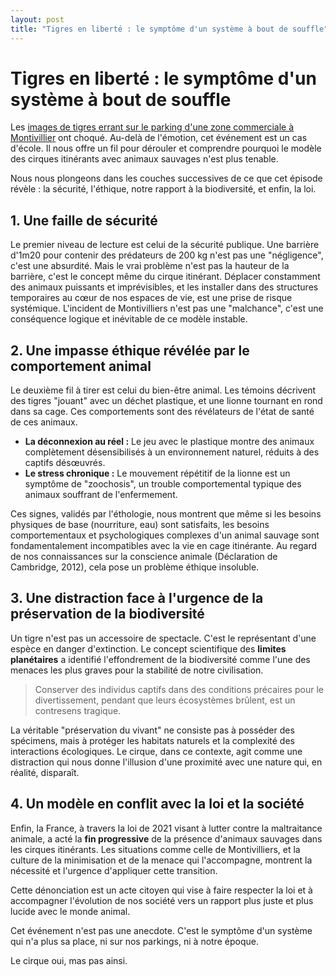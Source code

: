 ```yaml
---
layout: post
title: "Tigres en liberté : le symptôme d'un système à bout de souffle"
---
```


# Tigres en liberté : le symptôme d'un système à bout de souffle

Les [images de tigres errant sur le parking d'une zone commerciale à Montivillier](https://www.linkedin.com/posts/one-voice-animal_cirquessansanimaux-activity-7358800708181061632-t9si?utm_source=share&utm_medium=member_desktop&rcm=ACoAAAAKSXkBukKgpMvp2swDihXm5py2NEGytSs) ont choqué. Au-delà de l'émotion, cet événement est un cas d'école. Il nous offre un fil pour dérouler et comprendre pourquoi le modèle des cirques itinérants avec animaux sauvages n'est plus tenable.

Nous nous plongeons dans les couches successives de ce que cet épisode révèle : la sécurité, l'éthique, notre rapport à la biodiversité, et enfin, la loi.

## 1. Une faille de sécurité

Le premier niveau de lecture est celui de la sécurité publique. Une barrière d'1m20 pour contenir des prédateurs de 200 kg n'est pas une "négligence", c'est une absurdité. Mais le vrai problème n'est pas la hauteur de la barrière, c'est le concept même du cirque itinérant. Déplacer constamment des animaux puissants et imprévisibles, et les installer dans des structures temporaires au cœur de nos espaces de vie, est une prise de risque systémique. L'incident de Montivilliers n'est pas une "malchance", c'est une conséquence logique et inévitable de ce modèle instable.

## 2. Une impasse éthique révélée par le comportement animal

Le deuxième fil à tirer est celui du bien-être animal. Les témoins décrivent des tigres "jouant" avec un déchet plastique, et une lionne tournant en rond dans sa cage. Ces comportements sont des révélateurs de l'état de santé de ces animaux.
* **La déconnexion au réel :** Le jeu avec le plastique montre des animaux complètement désensibilisés à un environnement naturel, réduits à des captifs désœuvrés.
* **Le stress chronique :** Le mouvement répétitif de la lionne est un symptôme de "zoochosis", un trouble comportemental typique des animaux souffrant de l'enfermement.

Ces signes, validés par l'éthologie, nous montrent que même si les besoins physiques de base (nourriture, eau) sont satisfaits, les besoins comportementaux et psychologiques complexes d'un animal sauvage sont fondamentalement incompatibles avec la vie en cage itinérante. Au regard de nos connaissances sur la conscience animale (Déclaration de Cambridge, 2012), cela pose un problème éthique insoluble.

## 3. Une distraction face à l'urgence de la préservation de la biodiversité

Un tigre n'est pas un accessoire de spectacle. C'est le représentant d'une espèce en danger d'extinction. Le concept scientifique des **limites planétaires** a identifié l'effondrement de la biodiversité comme l'une des menaces les plus graves pour la stabilité de notre civilisation.

> Conserver des individus captifs dans des conditions précaires pour le divertissement, pendant que leurs écosystèmes brûlent, est un contresens tragique.

La véritable "préservation du vivant" ne consiste pas à posséder des spécimens, mais à protéger les habitats naturels et la complexité des interactions écologiques. Le cirque, dans ce contexte, agit comme une distraction qui nous donne l'illusion d'une proximité avec une nature qui, en réalité, disparaît.

## 4. Un modèle en conflit avec la loi et la société

Enfin, la France, à travers la loi de 2021 visant à lutter contre la maltraitance animale, a acté la **fin progressive** de la présence d'animaux sauvages dans les cirques itinérants. Les situations comme celle de Montivilliers, et la culture de la minimisation et de la menace qui l'accompagne, montrent la nécessité et l'urgence d'appliquer cette transition.

Cette dénonciation est un acte citoyen qui vise à faire respecter la loi et à accompagner l'évolution de nos société vers un rapport plus juste et plus lucide avec le monde animal.

Cet événement n'est pas une anecdote. C'est le symptôme d'un système qui n'a plus sa place, ni sur nos parkings, ni à notre époque. 

Le cirque oui, mas pas ainsi.
